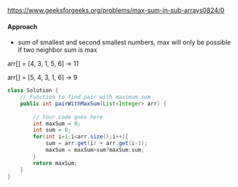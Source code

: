https://www.geeksforgeeks.org/problems/max-sum-in-sub-arrays0824/0

#### Approach

* sum of smallest and second smallest numbers, max will only be possible if two neighbor sum is max 

arr[] = [4, 3, 1, 5, 6] &rarr; 11

arr[] = [5, 4, 3, 1, 6] &rarr; 9


```java
class Solution {
    // Function to find pair with maximum sum
    public int pairWithMaxSum(List<Integer> arr) {
        
        // Your code goes here
        int maxSum = 0;
        int sum = 0;
        for(int i=1;i<arr.size();i++){
            sum = arr.get(i) + arr.get(i-1);
            maxSum = maxSum>sum?maxSum:sum;
        }
        return maxSum;
    }
}
```